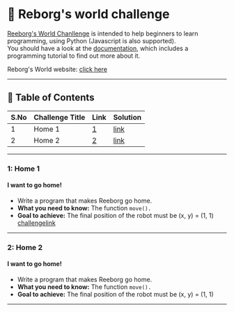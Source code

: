 # 🤖 Reborg's world challenge

[Reeborg's World Chanllenge](https://reeborg.ca/reeborg.html) is intended to help beginners to learn programming, using Python (Javascript is also supported).  
You should have a look at the [documentation](https://reeborg.ca/docs/en/), which includes a programming tutorial to find out more about it.  

Reborg's World website: [click here](https://reeborg.ca/index_en.html)

---

## 📅 Table of Contents

| S.No | Challenge Title  | Link                | Solution                    |
|------|------------------|---------------------|-----------------------------|
| 1    | Home 1           | [1](#1-home-1)      |[link](solutions/home1.py)   |
| 2    | Home 2           | [2](#2-home-2)      |[link](solutions/home2.py)   |


---

### 1: Home 1
  
#### I want to go home!  
- Write a program that makes Reeborg go home.  
- **What you need to know:** The function `move().`  
- **Goal to achieve:** The final position of the robot must be (x, y) = (1, 1)
[challengelink](https://reeborg.ca/reeborg.html?lang=en&mode=python&menu=worlds%2Fmenus%2Freeborg_intro_en.json&name=Home%201&url=worlds%2Ftutorial_en%2Fhome1.json)
---

### 2: Home 2
  
#### I want to go home!  
- Write a program that makes Reeborg go home.  
- **What you need to know:** The function `move().`  
- **Goal to achieve:** The final position of the robot must be (x, y) = (1, 1)

---
